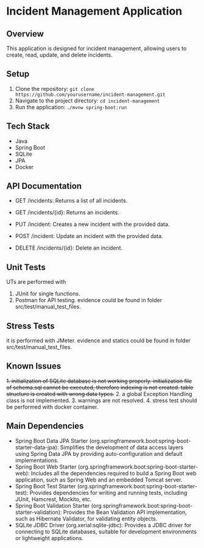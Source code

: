 # Incident Management Application

## Overview
This application is designed for incident management, allowing users to create, read, update, and delete incidents.

## Setup
1. Clone the repository: `git clone https://github.com/yourusername/incident-management.git`
2. Navigate to the project directory: `cd incident-management`
3. Run the application: `./mvnw spring-boot:run`

## Tech Stack
- Java
- Spring Boot
- SQLite
- JPA
- Docker

## API Documentation
-  GET /incidents: 
Returns a list of all incidents.

-  GET /incidents/{id}: 
Returns an incidents.

-  PUT /incident: 
Creates a new incident with the provided data.

-  POST /incident: 
Update an incident with the provided data.

-  DELETE /incidents/{id}: 
Delete an incident.


## Unit Tests
UTs are performed with 
1. JUnit for single functions.
2. Postman for API testing. evidence could be found in folder src/test/manual_test_files.


## Stress Tests
it is performed with JMeter.
evidence and statics could be found in folder src/test/manual_test_files.


## Known Issues
~~1. initialization of SQLite database is not working properly.
   initialization file of schema.sql cannot be executed, therefore indexing is not created. table structure is created with wrong data types.~~
2. a global Exception Handling class is not implemented.
3. warnings are not resolved.
4. stress test should be performed with docker container.


## Main Dependencies
-  Spring Boot Data JPA Starter (org.springframework.boot:spring-boot-starter-data-jpa): 
Simplifies the development of data access layers using Spring Data JPA by providing auto-configuration and default implementations.
-  Spring Boot Web Starter (org.springframework.boot:spring-boot-starter-web): 
   Includes all the dependencies required to build a Spring Boot web application, such as Spring Web and an embedded Tomcat server.
-  Spring Boot Test Starter (org.springframework.boot:spring-boot-starter-test):  Provides dependencies for writing and running tests, including JUnit, Hamcrest, Mockito, etc.
-  Spring Boot Validation Starter (org.springframework.boot:spring-boot-starter-validation): 
Provides the Bean Validation API implementation, such as Hibernate Validator, for validating entity objects.
-  SQLite JDBC Driver (org.xerial:sqlite-jdbc): 
Provides a JDBC driver for connecting to SQLite databases, suitable for development environments or lightweight applications.

